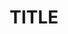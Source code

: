 ---
name: iOS 이슈 템플릿
about: iOS 이슈용 템플릿
title: [TITLE]
labels: iOS
assignees: delmaSong, corykim0829
---